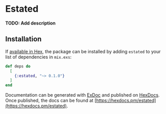 # Estated

**TODO: Add description**

## Installation

If [available in Hex](https://hex.pm/docs/publish), the package can be installed
by adding `estated` to your list of dependencies in `mix.exs`:

```elixir
def deps do
  [
    {:estated, "~> 0.1.0"}
  ]
end
```

Documentation can be generated with [ExDoc](https://github.com/elixir-lang/ex_doc)
and published on [HexDocs](https://hexdocs.pm). Once published, the docs can
be found at [https://hexdocs.pm/estated](https://hexdocs.pm/estated).

